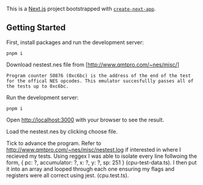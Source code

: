 This is a [Next.js](https://nextjs.org/) project bootstrapped with [`create-next-app`](https://github.com/vercel/next.js/tree/canary/packages/create-next-app).

## Getting Started

First, install packages and run the development server:

```
pnpm i
```

Download nestest.nes file from [http://www.qmtpro.com/~nes/misc/]

``` Note:
Program counter 50876 (0xc6bc) is the address of the end of the test for the offical NES opcodes. This emulator succesfullly passes all of the tests up to 0xc6bc.
```

Run the development server:
```
pnpm i
```

Open [http://localhost:3000](http://localhost:3000) with your browser to see the result.

Load the nestest.nes by clicking choose file.

Tick to advance the program. Refer to http://www.qmtpro.com/~nes/misc/nestest.log if interested in where I recieved my tests. Using reggex I was able to isolate every line follwoing the form,
{ pc: ?, accumulator: ?, x: ?, y: ?, sp: 251 } (cpu-test-data.ts).
I then put it into an array and looped through each one ensuring my flags and registers were all correct using jest. (cpu.test.ts).





